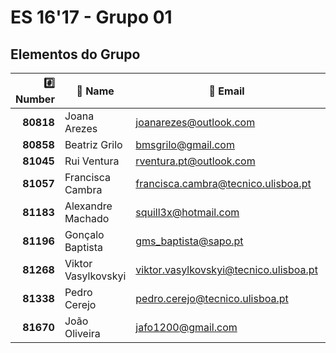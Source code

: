 ES 16'17 - Grupo 01
===================

Elementos do Grupo
------------------

| :hash: Number |     :memo: Name     |              :email: Email               |    :octocat: GitHub     |   :package: Grupo   |
|--------------:|---------------------|------------------------------------------|-------------------------|---------------------|
|     **80818** | Joana Arezes        |          <joanarezes@outlook.com>        | [JoanaArezes]           |     100*Reads*      |
|     **80858** | Beatriz Grilo       |            <bmsgrilo@gmail.com>          | [BMSGrilo]              |     100*Writes*     |
|     **81045** | Rui Ventura         |         <rventura.pt@outlook.com>        | [rgcv]                  |     100*Reads*      |
|     **81057** | Francisca Cambra    |    <francisca.cambra@tecnico.ulisboa.pt> | [kika96kika]            |     100*Writes*     |
|     **81183** | Alexandre Machado   |            <squill3x@hotmail.com>        | [Squill3x]              |     100*Reads*      |
|     **81196** | Gonçalo Baptista    |        <gms_baptista@sapo.pt>            | [gmsbaptista]           |     30*Writes*      |
|     **81268** | Viktor Vasylkovskyi | <viktor.vasylkovskyi@tecnico.ulisboa.pt> | [vitiavas]              |     30*Writes*      |
|     **81338** | Pedro Cerejo        |        <pedro.cerejo@tecnico.ulisboa.pt> | [schimini]              |     30*Writes*      |
|     **81670** | João Oliveira       |            <jafo1200@gmail.com>          | [joaoalexandreoliveira] |     100*Writes*     |

[JoanaArezes]: https://github.com/JoanaArezes
[BMSGrilo]: https://github.com/BMSGrilo
[rgcv]: https://github.com/rgcv
[kika96kika]: https://github.com/kika96kika
[Squill3x]: https://github.com/Squill3x
[gmsbaptista]: https://github.com/gmsbaptista
[vitiavas]: https://github.com/vitiavas
[schimini]: https://github.com/schimini
[joaoalexandreoliveira]: https://github.com/joaoalexandreoliveira